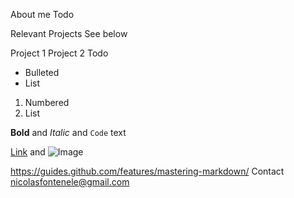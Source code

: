 About me
Todo

Relevant Projects
See below

Project 1
Project 2
Todo

- Bulleted
- List

1. Numbered
2. List

**Bold** and _Italic_ and `Code` text

[Link](url) and ![Image](src)

https://guides.github.com/features/mastering-markdown/
Contact
nicolasfontenele@gmail.com
